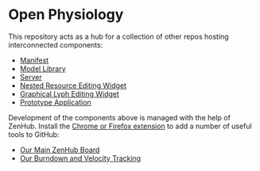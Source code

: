 # Open Physiology

This repository acts as a hub for a collection of other repos hosting interconnected components:

* [Manifest](https://github.com/open-physiology/open-physiology-manifest)
* [Model Library](https://github.com/open-physiology/open-physiology-model)
* [Server](https://github.com/open-physiology/lyph-server)
* [Nested Resource Editing Widget](https://github.com/open-physiology/nested-resource-editor)
* [Graphical Lyph Editing Widget](https://github.com/open-physiology/lyph-edit-widget)
* [Prototype Application](https://github.com/open-physiology/prototype-application)

Development of the components above is managed with the help of ZenHub. Install the [Chrome or Firefox extension](https://www.zenhub.com) to add a number of useful tools to GitHub:

* [Our Main ZenHub Board](https://github.com/open-physiology/open-physiology#boards?repos=84000562,60700954,83999711,83989718,83999352,40669551,65717324)
* [Our Burndown and Velocity Tracking](https://github.com/open-physiology/open-physiology#reports)
